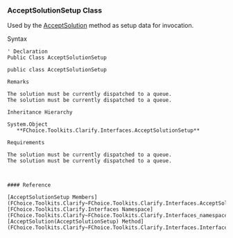 ﻿### AcceptSolutionSetup Class

Used by the [AcceptSolution](FChoice.Toolkits.Clarify~FChoice.Toolkits.Clarify.Interfaces.InterfacesToolkit~AcceptSolution(AcceptSolutionSetup).md) method as setup data for invocation.

Syntax

```vbnet
' Declaration
Public Class AcceptSolutionSetup 

public class AcceptSolutionSetup 

Remarks

The solution must be currently dispatched to a queue.  
The solution must be currently dispatched to a queue.

Inheritance Hierarchy

System.Object  
   **FChoice.Toolkits.Clarify.Interfaces.AcceptSolutionSetup**  

Requirements

The solution must be currently dispatched to a queue.  
The solution must be currently dispatched to a queue.



#### Reference

[AcceptSolutionSetup Members](FChoice.Toolkits.Clarify~FChoice.Toolkits.Clarify.Interfaces.AcceptSolutionSetup_members.md)  
[FChoice.Toolkits.Clarify.Interfaces Namespace](FChoice.Toolkits.Clarify~FChoice.Toolkits.Clarify.Interfaces_namespace.md)  
[AcceptSolution(AcceptSolutionSetup) Method](FChoice.Toolkits.Clarify~FChoice.Toolkits.Clarify.Interfaces.InterfacesToolkit~AcceptSolution(AcceptSolutionSetup).md)